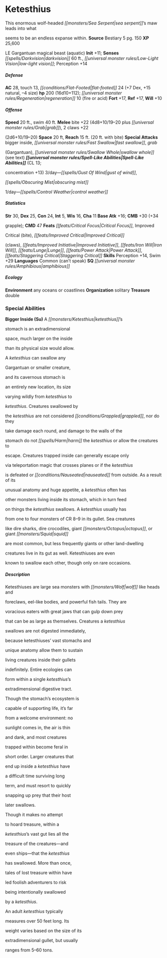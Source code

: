 ﻿---
cssclass: [monsters]
title1: Ketesthius
desc_short: This enormous wolf-headed sea serpent's maw leads into whatseems to be
  an endless expanse within.
title2: Ketesthius
CR: 13
sources:
- name: Bestiary 5
  page: 150
  link: http://paizo.com/products/btpy9g9x?Pathfinder-Roleplaying-Game-Bestiary-5
XP: 25600
alignment: LE
size: Gargantuan
type: magical beast
subtypes:
- aquatic
initiative:
  bonus: 11
senses:
  darkvision: 60
  low-light vision: true
AC:
  AC: 28
  touch: 13
  flat_footed: 24
  components:
    dex: 7
    natural: 15
    size: -4
HP:
  HP: 200
  long: 16d10+112
  regeneration: 10
  regeneration_weakness: fire or acid
saves:
  fort: 17
  ref: 17
  will: 10
speeds:
  base: 20
  swim: 40
attacks:
  melee:
  - - text: bite +22 (4d8+10/19-20 plus grab)
      entries:
      - - damage: 4d8+10
          crit_range: 19-20
        - effect: grab
      attack: bite
      bonus:
      - 22
    - text: 2 claws +22(2d6+10/19-20)
      entries:
      - - damage: 2d6+10
          crit_range: 19-20
      count: 2
      attack: claws
      bonus:
      - 22
  special:
  - bigger inside
  - fast swallow
  - grab(Gargantuan)
  - swallow whole (see text)
space: 20
reach: 15
reach_other: 20 ft. with bite
spell_like_abilities:
  entries:
  - name: gust of wind,obscuring mist1/day-control weather
    source: default
    freq: 3/day
  sources:
  - name: default
    CL: 13
    concentration: 13
ability_scores:
  STR: 30
  DEX: 25
  CON: 24
  INT: 5
  WIS: 16
  CHA: 11
BAB: 16
CMB: 30
CMB_other: +34grapple
CMD: 47
feats:
- name: Critical Focus
- name: ImprovedCritical (bite)
- name: Improved Critical(claws)
- name: Improved Initiative
- name: Iron Will
- name: Lunge
- name: Power Attack
- name: Staggering Critical
skills:
  Perception: 14
  Swim: 29
languages:
- Common (can't speak)
special_qualities:
- amphibious
ecology:
  environment: any oceans or coastlines
  organization: solitary
  treasure_type: double
special_abilities:
  Bigger Inside (Su): A ketesthius'sstomach is an extradimensionalspace, much larger
    on the insidethan its physical size would allow.A ketesthius can swallow anyGargantuan
    or smaller creature,and its cavernous stomach isan entirely new location, its
    sizevarying wildly from ketesthius toketesthius. Creatures swallowed bythe ketesthius
    are not considered grappled, nor do theytake damage each round, and damage to
    the walls of thestomach do not harm the ketesthius or allow the creatures toescape.
    Creatures trapped inside can generally escape onlyvia teleportation magic that
    crosses planes or if the ketesthiusis defeated or nauseated from outside. As a
    result of itsunusual anatomy and huge appetite, a ketesthius often hasother monsters
    living inside its stomach, which in turn feedon things the ketesthius swallows.
    A ketesthius usually hasfrom one to four monsters of CR 8-9 in its gullet. Sea
    creatureslike dire sharks, dire crocodiles, giant octopus, or giant squidare most
    common, but less frequently giants or other land-dwellingcreatures live in its
    gut as well. Ketesthiuses are evenknown to swallow each other, though only on
    rare occasions.
desc_long: |-
  Ketesthiuses are large sea monsters with wolf like heads andforeclaws, eel-like bodies, and powerful fish tails. They arevoracious eaters with great jaws that can gulp down preythat can be as large as themselves. Creatures a ketesthiusswallows are not digested immediately,because ketesthiuses' vast stomachs andunique anatomy allow them to sustainliving creatures inside their gulletsindefinitely. Entire ecologies canform within a single ketesthius'sextradimensional digestive tract.Though the stomach's ecosystem iscapable of supporting life, it's farfrom a welcome environment: nosunlight comes in, the air is thinand dank, and most creaturestrapped within become feral inshort order. Larger creatures thatend up inside a ketesthius havea difficult time surviving longterm, and must resort to quicklysnapping up prey that their hostlater swallows.

  Though it makes no attemptto hoard treasure, within aketesthius's vast gut lies all thetreasure of the creatures-andeven ships-that the ketesthiushas swallowed. More than once,tales of lost treasure within haveled foolish adventurers to riskbeing intentionally swallowedby a ketesthius.

  An adult ketesthius typicallymeasures over 50 feet long. Itsweight varies based on the size of itsextradimensional gullet, but usuallyranges from 5-60 tons.

---

# Ketesthius
This enormous wolf-headed _[[monsters/Sea Serpent|sea serpent]]_’s maw leads into what

seems to be an endless expanse within.
**Source** Bestiary 5 pg. 150
**XP** 25,600

LE Gargantuan magical beast (aquatic)
**Init** +11; **Senses** _[[spells/Darkvision|darkvision]]_ 60 ft., _[[universal monster rules/Low-Light Vision|low-light vision]]_; Perception +14

##### Defense

**AC** 28, touch 13, _[[conditions/Flat-Footed|flat-footed]]_ 24 (+7 Dex, +15 natural, –4 size)
**hp** 200 (16d10+112); _[[universal monster rules/Regeneration|regeneration]]_ 10 (fire or acid)
**Fort** +17, **Ref** +17, **Will** +10

##### Offense
**Speed** 20 ft., swim 40 ft.
**Melee** bite +22 (4d8+10/19–20 plus _[[universal monster rules/Grab|grab]]_), 2 claws +22

(2d6+10/19–20)
**Space** 20 ft, **Reach** 15 ft. (20 ft. with bite)
**Special Attacks** bigger inside, _[[universal monster rules/Fast Swallow|fast swallow]]_, _grab_

(Gargantuan), _[[universal monster rules/Swallow Whole|swallow whole]]_ (see text)
**_[[universal monster rules/Spell-Like Abilities|Spell-Like Abilities]]_** (CL 13;

concentration +13)
3/day—_[[spells/Gust Of Wind|gust of wind]]_,

_[[spells/Obscuring Mist|obscuring mist]]_

1/day—_[[spells/Control Weather|control weather]]_

##### Statistics
**Str** 30, **Dex** 25, **Con** 24, **Int** 5, **Wis** 16, **Cha** 11
**Base Atk** +16; **CMB** +30 (+34

grapple); **CMD** 47
**Feats** _[[feats/Critical Focus|Critical Focus]]_, Improved

Critical (bite), _[[feats/Improved Critical|Improved Critical]]_

(claws), _[[feats/Improved Initiative|Improved Initiative]]_, _[[feats/Iron Will|Iron Will]]_, _[[feats/Lunge|Lunge]]_, _[[feats/Power Attack|Power Attack]]_, _[[feats/Staggering Critical|Staggering Critical]]_
**Skills** Perception +14, Swim +29
**Languages** Common (can’t speak)
**SQ** _[[universal monster rules/Amphibious|amphibious]]_

##### Ecology

**Environment** any oceans or coastlines
**Organization** solitary
**Treasure** double

### Special Abilities

**Bigger Inside (Su)** A _[[monsters/Ketesthius|ketesthius]]_’s

stomach is an extradimensional

space, much larger on the inside

than its physical size would allow.

A _ketesthius_ can swallow any

Gargantuan or smaller creature,

and its cavernous stomach is

an entirely new location, its size

varying wildly from _ketesthius_ to

_ketesthius_. Creatures swallowed by

the _ketesthius_ are not considered _[[conditions/Grappled|grappled]]_, nor do they

take damage each round, and damage to the walls of the

stomach do not _[[spells/Harm|harm]]_ the _ketesthius_ or allow the creatures to

escape. Creatures trapped inside can generally escape only

via teleportation magic that crosses planes or if the _ketesthius_

is defeated or _[[conditions/Nauseated|nauseated]]_ from outside. As a result of its

unusual anatomy and huge appetite, a _ketesthius_ often has

other monsters living inside its stomach, which in turn feed

on things the _ketesthius_ swallows. A _ketesthius_ usually has

from one to four monsters of CR 8–9 in its gullet. Sea creatures

like dire sharks, dire crocodiles, giant _[[monsters/Octopus|octopus]]_, or giant _[[monsters/Squid|squid]]_

are most common, but less frequently giants or other land-dwelling

creatures live in its gut as well. Ketesthiuses are even

known to swallow each other, though only on rare occasions.

##### Description

Ketesthiuses are large sea monsters with _[[monsters/Wolf|wolf]]_ like heads and

foreclaws, eel-like bodies, and powerful fish tails. They are

voracious eaters with great jaws that can gulp down prey

that can be as large as themselves. Creatures a _ketesthius_

swallows are not digested immediately,

because ketesthiuses’ vast stomachs and

unique anatomy allow them to sustain

living creatures inside their gullets

indefinitely. Entire ecologies can

form within a single _ketesthius_’s

extradimensional digestive tract.

Though the stomach’s ecosystem is

capable of supporting life, it’s far

from a welcome environment: no

sunlight comes in, the air is thin

and dank, and most creatures

trapped within become feral in

short order. Larger creatures that

end up inside a _ketesthius_ have

a difficult time surviving long

term, and must resort to quickly

snapping up prey that their host

later swallows.

Though it makes no attempt

to hoard treasure, within a

_ketesthius_’s vast gut lies all the

treasure of the creatures—and

even ships—that the _ketesthius_

has swallowed. More than once,

tales of lost treasure within have

led foolish adventurers to risk

being intentionally swallowed

by a _ketesthius_.

An adult _ketesthius_ typically

measures over 50 feet long. Its

weight varies based on the size of its

extradimensional gullet, but usually

ranges from 5–60 tons.